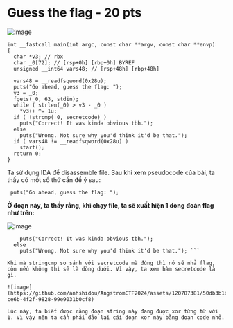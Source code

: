 # Guess the flag - 20 pts

![image](https://github.com/anhshidou/AngstromCTF2024/assets/120787381/e11a911c-5c7d-4378-aa7c-5a053c14ea3c)

```
int __fastcall main(int argc, const char **argv, const char **envp)
{
  char *v3; // rbx
  char _0[72]; // [rsp+0h] [rbp+0h] BYREF
  unsigned __int64 vars48; // [rsp+48h] [rbp+48h]

  vars48 = __readfsqword(0x28u);
  puts("Go ahead, guess the flag: ");
  v3 = _0;
  fgets(_0, 63, stdin);
  while ( strlen(_0) > v3 - _0 )
    *v3++ ^= 1u;
  if ( !strcmp(_0, secretcode) )
    puts("Correct! It was kinda obvious tbh.");
  else
    puts("Wrong. Not sure why you'd think it'd be that.");
  if ( vars48 != __readfsqword(0x28u) )
    start();
  return 0;
}
```

Ta sử dụng IDA để disassemble file. Sau khi xem pseudocode của bài, ta thấy có mốt số thứ cần để ý sau:

```  puts("Go ahead, guess the flag: "); ```

**Ở đoạn này, ta thấy rằng, khi chạy file, ta sẽ xuất hiện 1 dòng đoán flag như trên:**

![image](https://github.com/anhshidou/AngstromCTF2024/assets/120787381/07ef046a-0f8e-4072-ad4f-46b65d576c5c)


``` if ( !strcmp(_0, secretcode) )
    puts("Correct! It was kinda obvious tbh.");
  else
    puts("Wrong. Not sure why you'd think it'd be that."); ```

Khi mà stringcmp so sánh với secretcode mà đúng thì nó sẽ nhả flag, còn nếu không thì sẽ là dòng dưới. Vì vậy, ta xem hàm secretcode là gì.

![image](https://github.com/anhshidou/AngstromCTF2024/assets/120787381/50db3b1b-ce6b-4f2f-9828-99e9031b0cf8)

Lúc này, ta biết được rằng đoạn string này đang được xor từng từ với 1. Vì vậy nên ta cần phải đảo lại cái đoạn xor này bằng đoạn code nhỏ.
